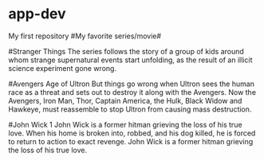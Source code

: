 # app-dev
My first repository
#My favorite series/movie#

#Stranger Things 
The series follows the story of a group of kids around whom strange supernatural events start unfolding, as the result of an illicit science experiment gone wrong.

#Avengers Age of Ultron 
But things go wrong when Ultron sees the human race as a threat and sets out to destroy it along with the Avengers. Now the Avengers, Iron Man, Thor, Captain America, the Hulk, Black Widow and Hawkeye, must reassemble to stop Ultron from causing mass destruction.
   
#John Wick 1 
John Wick is a former hitman grieving the loss of his true love. When his home is broken into, robbed, and his dog killed, he is forced to return to action to exact revenge. John Wick is a former hitman grieving the loss of his true love.

